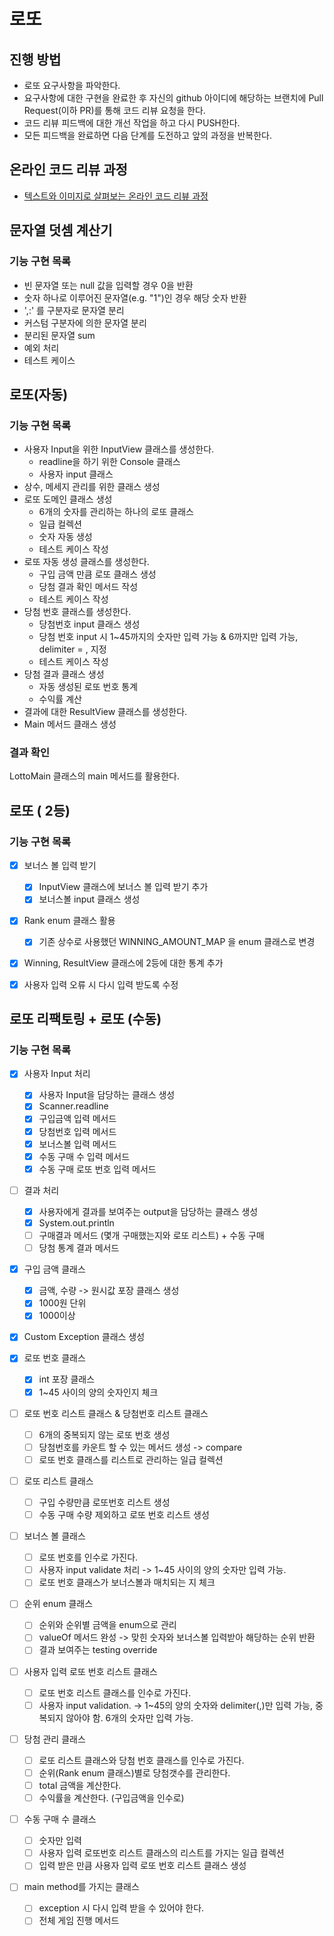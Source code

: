 # 로또
## 진행 방법
* 로또 요구사항을 파악한다.
* 요구사항에 대한 구현을 완료한 후 자신의 github 아이디에 해당하는 브랜치에 Pull Request(이하 PR)를 통해 코드 리뷰 요청을 한다.
* 코드 리뷰 피드백에 대한 개선 작업을 하고 다시 PUSH한다.
* 모든 피드백을 완료하면 다음 단계를 도전하고 앞의 과정을 반복한다.

## 온라인 코드 리뷰 과정
* [텍스트와 이미지로 살펴보는 온라인 코드 리뷰 과정](https://github.com/next-step/nextstep-docs/tree/master/codereview)

## 문자열 덧셈 계산기
### 기능 구현 목록
- 빈 문자열 또는 null 값을 입력할 경우 0을 반환
- 숫자 하나로 이루어진 문자열(e.g. "1")인 경우 해당 숫자 반환  
- ',:' 를 구분자로 문자열 분리
- 커스텀 구분자에 의한 문자열 분리
- 분리된 문자열 sum
- 예외 처리
- 테스트 케이스

## 로또(자동)
### 기능 구현 목록
- 사용자 Input을 위한 InputView 클래스를 생성한다.
  - readline을 하기 위한 Console 클래스
  - 사용자 input 클래스
- 상수, 메세지 관리를 위한 클래스 생성
- 로또 도메인 클래스 생성
  - 6개의 숫자를 관리하는 하나의 로또 클래스
  - 일급 컬렉션
  - 숫자 자동 생성
  - 테스트 케이스 작성
- 로또 자동 생성 클래스를 생성한다.
  - 구입 금액 만큼 로또 클래스 생성
  - 당첨 결과 확인 메서드 작성
  - 테스트 케이스 작성
- 당첨 번호 클래스를 생성한다.
  - 당첨번호 input 클래스 생성
  - 당첨 번호 input 시 1~45까지의 숫자만 입력 가능 & 6까지만 입력 가능, delimiter = , 지정
  - 테스트 케이스 작성
- 당첨 결과 클래스 생성
  - 자동 생성된 로또 번호 통계
  - 수익률 계산
- 결과에 대한 ResultView 클래스를 생성한다.
- Main 메서드 클래스 생성

### 결과 확인
LottoMain 클래스의 main 메서드를 활용한다.


## 로또 ( 2등)
### 기능 구현 목록
- [x] 보너스 볼 입력 받기
  - [x] InputView 클래스에 보너스 볼 입력 받기 추가
  - [x] 보너스볼 input 클래스 생성
- [x] Rank enum 클래스 활용
  - [x] 기존 상수로 사용했던 WINNING_AMOUNT_MAP 을 enum 클래스로 변경
- [x] Winning, ResultView 클래스에 2등에 대한 통계 추가
- [x] 사용자 입력 오류 시 다시 입력 받도록 수정


## 로또 리팩토링 + 로또 (수동)
### 기능 구현 목록


- [x] 사용자 Input 처리
  - [x] 사용자 Input을 담당하는 클래스 생성
  - [x] Scanner.readline
  - [x] 구입금액 입력 메서드
  - [x] 당첨번호 입력 메서드
  - [x] 보너스볼 입력 메서드
  - [x] 수동 구매 수 입력 메서드
  - [x] 수동 구매 로또 번호 입력 메서드

- [ ] 결과 처리
  - [x] 사용자에게 결과를 보여주는 output을 담당하는 클래스 생성
  - [x] System.out.println
  - [ ] 구매결과 메서드 (몇개 구매했는지와 로또 리스트) + 수동 구매
  - [ ] 당첨 통계 결과 메서드

- [x] 구입 금액 클래스
  - [x] 금액, 수량 -> 원시값 포장 클래스 생성
  - [x] 1000원 단위
  - [x] 1000이상
- [x] Custom Exception 클래스 생성

- [x] 로또 번호 클래스
  - [x] int 포장 클래스
  - [x] 1~45 사이의 양의 숫자인지 체크

- [ ] 로또 번호 리스트 클래스 & 당첨번호 리스트 클래스
  - [ ] 6개의 중복되지 않는 로또 번호 생성
  - [ ] 당첨번호를 카운트 할 수 있는 메서드 생성 -> compare
  - [ ] 로또 번호 클래스를 리스트로 관리하는 일급 컬렉션

- [ ] 로또 리스트 클래스
  - [ ] 구입 수량만큼 로또번호 리스트 생성
  - [ ] 수동 구매 수량 제외하고 로또 번호 리스트 생성

- [ ] 보너스 볼 클래스
  - [ ] 로또 번호를 인수로 가진다.
  - [ ] 사용자 input validate 처리 -> 1~45 사이의 양의 숫자만 입력 가능.
  - [ ] 로또 번호 클래스가 보너스볼과 매치되는 지 체크

- [ ] 순위 enum 클래스
  - [ ] 순위와 순위별 금액을 enum으로 관리
  - [ ] valueOf 메서드 완성 -> 맞힌 숫자와 보너스볼 입력받아 해당하는 순위 반환
  - [ ] 결과 보여주는 testing override

- [ ] 사용자 입력 로또 번호 리스트 클래스
  - [ ] 로또 번호 리스트 클래스를 인수로 가진다.
  - [ ] 사용자 input validation. -> 1~45의 양의 숫자와 delimiter(,)만 입력 가능, 중복되지 않아야 함. 6개의 숫자만 입력 가능.

- [ ] 당첨 관리 클래스
  - [ ] 로또 리스트 클래스와 당첨 번호 클래스를 인수로 가진다.
  - [ ] 순위(Rank enum 클래스)별로 당첨갯수를 관리한다.
  - [ ] total 금액을 계산한다.
  - [ ] 수익률을 계산한다. (구입금액을 인수로)
- [ ] 수동 구매 수 클래스
  - [ ] 숫자만 입력
  - [ ] 사용자 입력 로또번호 리스트 클래스의 리스트를 가지는 일급 컬렉션
  - [ ] 입력 받은 만큼 사용자 입력 로또 번호 리스트 클래스 생성

- [ ] main method를 가지는 클래스
  - [ ] exception 시 다시 입력 받을 수 있어야 한다.
  - [ ] 전체 게임 진행 메서드